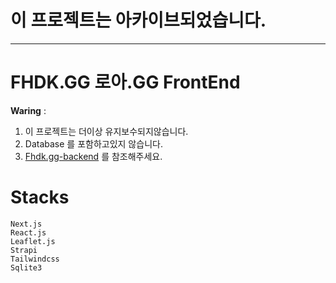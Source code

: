 # 이 프로젝트는 아카이브되었습니다.
-----

# FHDK.GG 로아.GG FrontEnd

**Waring** :
1. 이 프로젝트는 더이상 유지보수되지않습니다.
2. Database 를 포함하고있지 않습니다.
3. [Fhdk.gg-backend](https://github.com/sirin-interact/fhdk.gg-backend) 를 참조해주세요.

# Stacks

```
Next.js
React.js
Leaflet.js
Strapi
Tailwindcss
Sqlite3
```